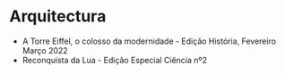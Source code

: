 # Arquitectura

- A Torre Eiffel, o colosso da modernidade - Edição História, Fevereiro Março 2022
- Reconquista da Lua - Edição Especial Ciência nº2

